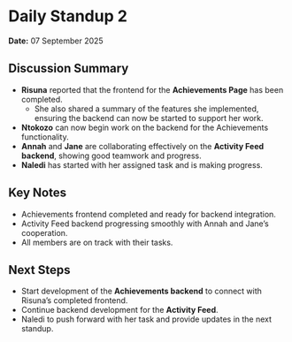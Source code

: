# Daily Standup 2

**Date:** 07 September 2025

## Discussion Summary
- **Risuna** reported that the frontend for the **Achievements Page** has been completed.  
  - She also shared a summary of the features she implemented, ensuring the backend can now be started to support her work.  
- **Ntokozo** can now begin work on the backend for the Achievements functionality.  
- **Annah** and **Jane** are collaborating effectively on the **Activity Feed backend**, showing good teamwork and progress.  
- **Naledi** has started with her assigned task and is making progress.  

## Key Notes
- Achievements frontend completed and ready for backend integration.  
- Activity Feed backend progressing smoothly with Annah and Jane’s cooperation.  
- All members are on track with their tasks.  

## Next Steps
- Start development of the **Achievements backend** to connect with Risuna’s completed frontend.  
- Continue backend development for the **Activity Feed**.  
- Naledi to push forward with her task and provide updates in the next standup.  
